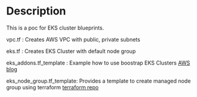 # Description 

This is a poc for EKS cluster blueprints. 

vpc.tf : Creates AWS VPC with public, private subnets  

eks.tf : Creates EKS Cluster with default node group

eks_addons.tf_template : Example how to use boostrap EKS Clusters [AWS blog](https://aws.amazon.com/blogs/containers/bootstrapping-clusters-with-eks-blueprints/)

eks_node_group.tf_template: Provides a template to create managed node group using terraform [terraform repo](https://registry.terraform.io/providers/hashicorp/aws/latest/docs/resources/eks_node_group)
